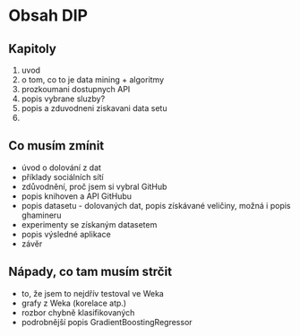 # Obsah DIP

## Kapitoly

1. uvod
2. o tom, co to je data mining + algoritmy
3. prozkoumani dostupnych API
4. popis vybrane sluzby?
5. popis a zduvodneni ziskavani data setu
6. 

## Co musím zmínit

- úvod o dolování z dat
- příklady sociálních sítí
- zdůvodnění, proč jsem si vybral GitHub
- popis knihoven a API GitHubu
- popis datasetu - dolovaných dat, popis získávané veličiny, možná i popis ghamineru
- experimenty se získaným datasetem
- popis výsledné aplikace
- závěr

## Nápady, co tam musím strčit

- to, že jsem to nejdřív testoval ve Weka
- grafy z Weka (korelace atp.)
- rozbor chybně klasifikovaných
- podrobnější popis GradientBoostingRegressor
